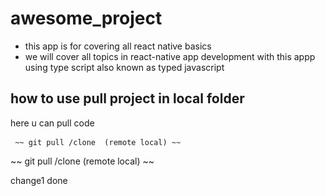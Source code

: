 # **awesome_project**

- this app is for covering all react native basics
- we will cover all topics in react-native app development with this appp using type script also known as typed javascript


## how to use pull project in local folder

here u can pull code
 
<pre><code> ~~ git pull /clone  (remote local) ~~ </code>  
</pre>
 ~~ git pull /clone  (remote local) ~~


 change1 
 done
